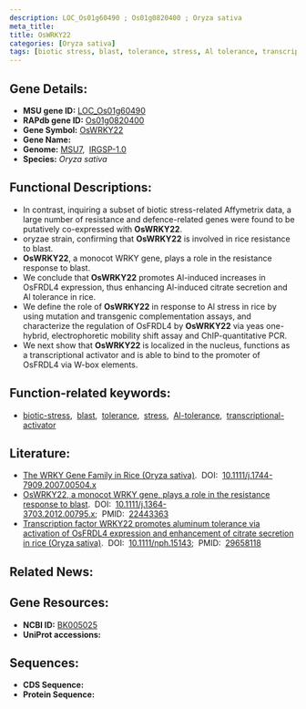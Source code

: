 ```yaml
---
description: LOC_Os01g60490 ; Os01g0820400 ; Oryza sativa
meta_title:
title: OsWRKY22
categories: [Oryza sativa]
tags: [biotic stress, blast, tolerance, stress, Al tolerance, transcriptional activator]
---
```


## Gene Details:
- **MSU gene ID:** [LOC_Os01g60490](http://rice.uga.edu/cgi-bin/ORF_infopage.cgi?orf=LOC_Os01g60490)  
- **RAPdb gene ID:** [Os01g0820400](https://rapdb.dna.affrc.go.jp/locus/?name=Os01g0820400)  
- **Gene Symbol:** <u>OsWRKY22</u>
- **Gene Name:**
- **Genome:**  [MSU7](http://rice.uga.edu/),&nbsp;&nbsp;[IRGSP-1.0](https://rapdb.dna.affrc.go.jp/download/irgsp1.html)
- **Species:** *Oryza sativa*

## Functional Descriptions:
   - In contrast, inquiring a subset of biotic stress-related Affymetrix data, a large number of resistance and defence-related genes were found to be putatively co-expressed with **OsWRKY22**.
   - oryzae strain, confirming that **OsWRKY22** is involved in rice resistance to blast.
   - **OsWRKY22**, a monocot WRKY gene, plays a role in the resistance response to blast.
   - We conclude that **OsWRKY22** promotes Al-induced increases in OsFRDL4 expression, thus enhancing Al-induced citrate secretion and Al tolerance in rice.
   - We define the role of **OsWRKY22** in response to Al stress in rice by using mutation and transgenic complementation assays, and characterize the regulation of OsFRDL4 by **OsWRKY22** via yeas one-hybrid, electrophoretic mobility shift assay and ChIP-quantitative PCR.
   - We next show that **OsWRKY22** is localized in the nucleus, functions as a transcriptional activator and is able to bind to the promoter of OsFRDL4 via W-box elements.

## Function-related keywords:
   - [biotic-stress](/tags/biotic-stress/),&nbsp;&nbsp;[blast](/tags/blast/),&nbsp;&nbsp;[tolerance](/tags/tolerance/),&nbsp;&nbsp;[stress](/tags/stress/),&nbsp;&nbsp;[Al-tolerance](/tags/Al-tolerance/),&nbsp;&nbsp;[transcriptional-activator](/tags/transcriptional-activator/)

## Literature:
   - [The WRKY Gene Family in Rice (Oryza sativa)](https://www.doi.org/10.1111/j.1744-7909.2007.00504.x).&nbsp;&nbsp;DOI:&nbsp;&nbsp;[10.1111/j.1744-7909.2007.00504.x](https://www.doi.org/10.1111/j.1744-7909.2007.00504.x)
   - [OsWRKY22, a monocot WRKY gene, plays a role in the resistance response to blast](https://www.doi.org/10.1111/j.1364-3703.2012.00795.x).&nbsp;&nbsp;DOI:&nbsp;&nbsp;[10.1111/j.1364-3703.2012.00795.x](https://www.doi.org/10.1111/j.1364-3703.2012.00795.x);&nbsp;&nbsp;PMID:&nbsp;&nbsp;[22443363](https://pubmed.ncbi.nlm.nih.gov/22443363/)
   - [Transcription factor WRKY22 promotes aluminum tolerance via activation of OsFRDL4 expression and enhancement of citrate secretion in rice (Oryza sativa)](https://www.doi.org/10.1111/nph.15143).&nbsp;&nbsp;DOI:&nbsp;&nbsp;[10.1111/nph.15143](https://www.doi.org/10.1111/nph.15143);&nbsp;&nbsp;PMID:&nbsp;&nbsp;[29658118](https://pubmed.ncbi.nlm.nih.gov/29658118/)

## Related News:

## Gene Resources:
- **NCBI ID:**  [BK005025](http://www.ncbi.nlm.nih.gov/nuccore/BK005025)
- **UniProt accessions:** [](https://www.uniprot.org/uniprotkb//entry)

## Sequences:
- **CDS Sequence:**
- **Protein Sequence:**

